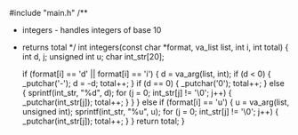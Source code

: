 #include "main.h"
/**
 * integers - handles integers of base 10
 * returns total
 */
int integers(const char *format, va_list list, int i, int total)
{
    int d, j;
    unsigned int u;
    char int_str[20];

    if (format[i] == 'd' || format[i] == 'i')
    {
        d = va_arg(list, int);
        if (d < 0)
        {
            _putchar('-');
            d = -d;
            total++;
        }
        if (d == 0)
        {
            _putchar('0');
            total++;
        }
        else
        {
            sprintf(int_str, "%d", d);
            for (j = 0; int_str[j] != '\0'; j++)
            {
                _putchar(int_str[j]);
                total++;
            }
        }
    }
    else if (format[i] == 'u')
    {
        u = va_arg(list, unsigned int);
        sprintf(int_str, "%u", u);
        for (j = 0; int_str[j] != '\0'; j++)
        {
            _putchar(int_str[j]);
            total++;
        }
    }
    return total;
}
